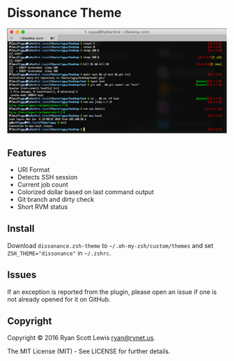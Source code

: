 # Dissonance Theme

![Screenshot][screenshot]

## Features

* URI Format
* Detects SSH session
* Current job count
* Colorized dollar based on last command output
* Git branch and dirty check
* Short RVM status

## Install

Download `dissonance.zsh-theme` to `~/.oh-my-zsh/custom/themes` and set `ZSH_THEME="dissonance"` in `~/.zshrc`.

## Issues

If an exception is reported from the plugin, please open an issue if one is not already opened for
it on GitHub.

## Copyright

Copyright © 2016 Ryan Scott Lewis <ryan@rynet.us>.

The MIT License (MIT) - See LICENSE for further details.

[screenshot]: https://raw.githubusercontent.com/RyanScottLewis/oh-my-zsh-dissonance-theme/master/Screenshot.png
